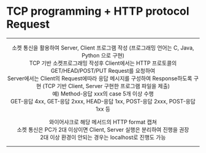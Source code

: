 # TCP programming + HTTP protocol Request



- - - 
<div align="center">
  
소켓 통신을 활용하여 Server, Client 프로그램 작성 (프로그래밍 언어는 C, Java, Python 으로 구현)</br>
TCP 기반 소켓프로그래밍 작성후 Client에서는 HTTP 프로토콜의 GET/HEAD/POST/PUT Request를 요청하여</br>
Server에서는 Client의 Request에따라 응답 메시지를 구성하여 Response하도록 구현 (TCP 기반 Client, Server 구현한 프로그램 파일을 제출)</br>
예) 
Method-응답 xxx의 case 5개 이상 수행 </br>
GET-응답 4xx, GET-응답 2xxx, HEAD-응답 1xx, POST-응답 2xxx, POST-응답 1xx 등

와이어샤크로 해당 메서드의 HTTP format 캡쳐</br>
소켓 통신은 PC가 2대 이상이면 Client, Server 실행은 분리하여 진행을 권장</br>
2대 이상 환경이 안되는 경우는 localhost로 진행도 가능

</div>

- - - 
